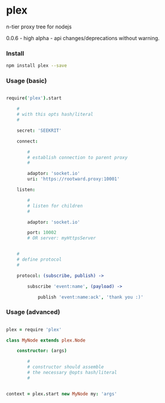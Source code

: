 plex
====

n-tier proxy tree for nodejs<br />

0.0.6 - high alpha - api changes/deprecations without warning. <br />


### Install

```bash
npm install plex --save
```


### Usage (basic)

```coffee

require('plex').start

    #
    # with this opts hash/literal
    #

    secret: 'SEEKRIT'

    connect:

        #
        # establish connection to parent proxy
        #

        adaptor: 'socket.io'
        uri: 'https://rootward.proxy:10001'

    listen:

        #
        # listen for children
        #

        adaptor: 'socket.io'

        port: 10002  
        # OR server: myHttpsServer


    #
    # define protocol
    #

    protocol: (subscribe, publish) -> 

        subscribe 'event:name', (payload) -> 

            publish 'event:name:ack', 'thank you :)'


```


### Usage (advanced)

```coffee

plex = require 'plex'

class MyNode extends plex.Node

    constructor: (args)

        #
        # constructor should assemble
        # the necessary @opts hash/literal
        #


context = plex.start new MyNode my: 'args'


```

